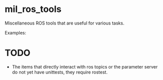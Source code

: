 mil_ros_tools
==============

Miscellaneous ROS tools that are useful for various tasks.

Examples:

# TODO
* The items that directly interact with ros topics or the parameter server do not yet have unittests, they require rostest.

